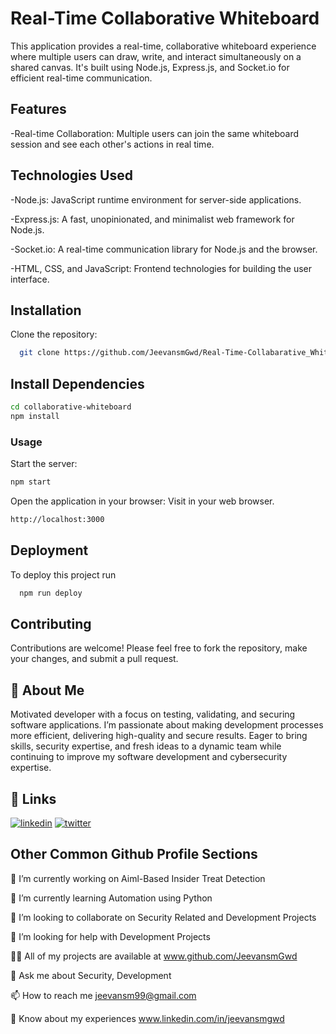 
# Real-Time Collaborative Whiteboard

This application provides a real-time, collaborative whiteboard experience where multiple users can draw, write, and interact simultaneously on a shared canvas. It's built using Node.js, Express.js, and Socket.io for efficient real-time communication.


## Features

-Real-time Collaboration: Multiple users can join the same whiteboard session and see each other's actions in real time.



## Technologies Used
-Node.js: JavaScript runtime environment for server-side applications.

-Express.js: A fast, unopinionated, and minimalist web framework for Node.js.

-Socket.io: A real-time communication library for Node.js and the browser.

-HTML, CSS, and JavaScript: Frontend technologies for building the user interface.

## Installation

Clone the repository:

```bash
  git clone https://github.com/JeevansmGwd/Real-Time-Collabarative_Whiteboards.git
```
## Install Dependencies
```bash
cd collaborative-whiteboard
npm install 
```

### Usage
Start the server:
```bash
npm start
```
Open the application in your browser: Visit in your web browser.
```bash  
http://localhost:3000
``` 
## Deployment

To deploy this project run

```bash
  npm run deploy
```

    
## Contributing

Contributions are welcome! Please feel free to fork the repository, make your changes, and submit a pull request.


## 🚀 About Me
Motivated developer with a focus on testing, validating, and securing software applications. I’m passionate about making development processes more efficient, delivering high-quality and secure results. Eager to bring skills, security expertise, and fresh ideas to a dynamic team while continuing to improve my software development and cybersecurity expertise.
## 🔗 Links
[![linkedin](https://img.shields.io/badge/linkedin-0A66C2?style=for-the-badge&logo=linkedin&logoColor=white)](www.github.com/JeevansmGwd)
[![twitter](https://img.shields.io/badge/twitter-1DA1F2?style=for-the-badge&logo=twitter&logoColor=white)](www.x.com/Jeevansm_Gowda)


## Other Common Github Profile Sections
🔭 I’m currently working on Aiml-Based Insider Treat Detection

🌱 I’m currently learning Automation using Python

👯 I’m looking to collaborate on Security Related and Development Projects

🤝 I’m looking for help with Development Projects

👨‍💻 All of my projects are available at www.github.com/JeevansmGwd

💬 Ask me about Security, Development

📫 How to reach me jeevansm99@gmail.com

📄 Know about my experiences www.linkedin.com/in/jeevansmgwd




